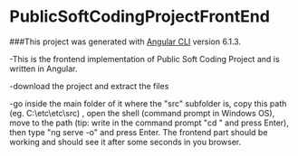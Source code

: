 # PublicSoftCodingProjectFrontEnd

###This project was generated with [Angular CLI](https://github.com/angular/angular-cli) version 6.1.3.

-This is the frontend implementation of Public Soft Coding Project and is written in Angular.

-download the project and extract the files

-go inside the main folder of it where the "src" subfolder is, copy this path (eg. C:\etc\etc\src) , open the shell (command prompt in Windows OS), move to the path (tip: write in the command prompt "cd <path>" and press Enter), then type "ng serve -o" and press Enter. The frontend part should be working and should see it after some seconds in you browser.


